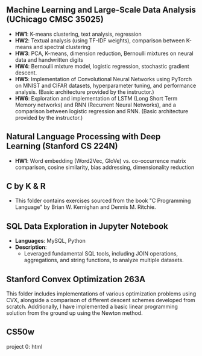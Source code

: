 ## Machine Learning and Large-Scale Data Analysis (UChicago CMSC 35025)

- **HW1**: K-means clustering, text analysis, regression
- **HW2**: Textual analysis (using TF-IDF weights), comparison between K-means and spectral clustering
- **HW3**: PCA, K-means, dimension reduction, Bernoulli mixtures on  neural data and handwritten digits
- **HW4**: Bernoulli mixture model, logistic regression, stochastic gradient descent.
- **HW5**: Implementation of Convolutional Neural Networks using PyTorch on MNIST and CIFAR datasets, hyperparameter tuning, and performance analysis. (Basic architecture provided by the instructor.)
- **HW6**: Exploration and implementation of LSTM (Long Short Term Memory networks) and RNN (Recurrent Neural Networks), and a comparison between logistic regression and RNN. (Basic architecture provided by the instructor.)

## Natural Language Processing with Deep Learning (Stanford CS 224N)

- **HW1**: Word embedding (Word2Vec, GloVe) vs. co-occurrence matrix comparison, cosine similarity, bias addressing, dimensionality reduction

## C by K & R

- This folder contains exercises sourced from the book "C Programming Language" by Brian W. Kernighan and Dennis M. Ritchie.
  
## SQL Data Exploration in Jupyter Notebook

- **Languages**: MySQL, Python
- **Description**: 
    - Leveraged fundamental SQL tools, including JOIN operations, aggregations, and string functions, to analyze multiple datasets.

## Stanford Convex Optimization 263A
This folder includes implementations of various optimization problems using CVX, alongside a comparison of different descent schemes developed from scratch. Additionally, I have implemented a basic linear programming solution from the ground up using the Newton method.

## CS50w
project 0: html
